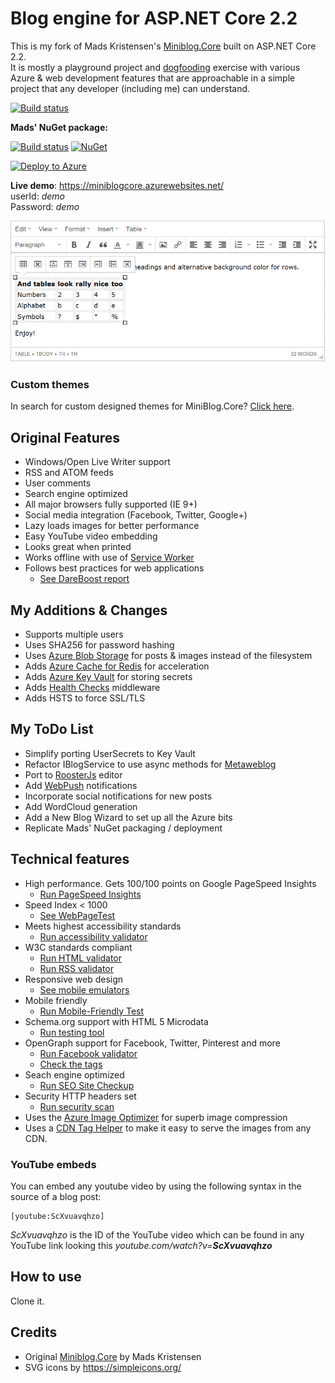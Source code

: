 # Blog engine for ASP.NET Core 2.2

This is my fork of Mads Kristensen's [Miniblog.Core](https://github.com/madskristensen/Miniblog.Core) built on ASP.NET Core 2.2.  
It is mostly a playground project and [dogfooding](https://www.centercode.com/blog/2018/11/promote-customer-zero-with-dogfooding) 
exercise with various Azure & web development features that are approachable 
in a simple project that any developer (including me) can understand.

[![Build status](https://mattlavallee.visualstudio.com/Miniblog.Core/_apis/build/status/Miniblog.Core-ASP.NET%20Core-CI?branchName=master)](https://mattlavallee.visualstudio.com/Miniblog.Core/_build/latest?definitionId=-1)

**Mads' NuGet package:**

[![Build status](https://ci.appveyor.com/api/projects/status/lwjrlpvmhg50wwbs?svg=true)](https://ci.appveyor.com/project/madskristensen/miniblog-core)
[![NuGet](https://img.shields.io/nuget/v/MadsKristensen.AspNetCore.Miniblog.svg)](https://nuget.org/packages/MadsKristensen.AspNetCore.Miniblog/)

[![Deploy to Azure](http://azuredeploy.net/deploybutton.png)](https://azuredeploy.net/)

**Live demo**: <https://miniblogcore.azurewebsites.net/>  
userId: *demo*  
Password: *demo*

![Editor](art/editor.png)

### Custom themes
In search for custom designed themes for MiniBlog.Core? [Click here](https://francis.bio/miniblog-themes/).

## Original Features
- Windows/Open Live Writer support
- RSS and ATOM feeds
- User comments
- Search engine optimized
- All major browsers fully supported (IE 9+)
- Social media integration (Facebook, Twitter, Google+)
- Lazy loads images for better performance
- Easy YouTube video embedding
- Looks great when printed
- Works offline with use of [Service Worker](https://developers.google.com/web/fundamentals/primers/service-workers/)
- Follows best practices for web applications
  - [See DareBoost report](https://www.dareboost.com/en/report/59e928f10cf224d151dfbe2d)

## My Additions & Changes
- Supports multiple users
- Uses SHA256 for password hashing
- Uses [Azure Blob Storage](https://azure.microsoft.com/en-us/services/storage/blobs/) for posts & images instead of the filesystem
- Adds [Azure Cache for Redis](https://azure.microsoft.com/en-us/services/cache/) for acceleration
- Adds [Azure Key Vault](https://azure.microsoft.com/en-us/services/key-vault/) for storing secrets
- Adds [Health Checks](https://docs.microsoft.com/en-us/aspnet/core/host-and-deploy/health-checks?view=aspnetcore-2.2) middleware
- Adds HSTS to force SSL/TLS

## My ToDo List
- Simplify porting UserSecrets to Key Vault
- Refactor IBlogService to use async methods for [Metaweblog](https://github.com/shawnwildermuth/MetaWeblog)
- Port to [RoosterJs](https://github.com/Microsoft/roosterjs) editor
- Add [WebPush](https://github.com/web-push-libs/web-push-csharp) notifications
- Incorporate social notifications for new posts
- Add WordCloud generation
- Add a New Blog Wizard to set up all the Azure bits
- Replicate Mads' NuGet packaging / deployment

## Technical features
- High performance. Gets 100/100 points on Google PageSpeed Insights 
  - [Run PageSpeed Insights](https://developers.google.com/speed/pagespeed/insights/?url=https%3A%2F%2Fminiblogcore.azurewebsites.net%2F)
- Speed Index < 1000
  - [See WebPageTest](http://www.webpagetest.org/result/170928_1R_cf91bb2d800cc389821c5cfa7e353f0d/) 
- Meets highest accessibility standards 
  - [Run accessibility validator](http://wave.webaim.org/report#/https://miniblogcore.azurewebsites.net/)
- W3C standards compliant 
  - [Run HTML validator](https://html5.validator.nu/?doc=https%3A%2F%2Fminiblogcore.azurewebsites.net%2F)
  - [Run RSS validator](https://validator.w3.org/feed/check.cgi?url=https%3A%2F%2Fminiblogcore.azurewebsites.net%2Ffeed%2Frss%2F)
- Responsive web design
  - [See mobile emulators](https://www.responsinator.com/?url=https%3A%2F%2Fminiblogcore.azurewebsites.net%2F)
- Mobile friendly
  - [Run Mobile-Friendly Test](https://search.google.com/test/mobile-friendly?id=i4i-jw3VafvYnjcyHt4jgg)
- Schema.org support with HTML 5 Microdata 
  - [Run testing tool](https://search.google.com/structured-data/testing-tool#url=https%3A%2F%2Fminiblogcore.azurewebsites.net%2F)
- OpenGraph support for Facebook, Twitter, Pinterest and more
  - [Run Facebook validator](https://developers.facebook.com/tools/debug/sharing/?q=https%3A%2F%2Fminiblogcore.azurewebsites.net%2F)
  - [Check the tags](http://opengraphcheck.com/result.php?url=https%3A%2F%2Fminiblogcore.azurewebsites.net%2F#.WdhRDjBlB3g)
- Seach engine optimized
  - [Run SEO Site Checkup](https://seositecheckup.com/seo-audit/miniblogcore.azurewebsites.net)
- Security HTTP headers set
  - [Run security scan](https://securityheaders.io/?q=https%3A%2F%2Fminiblogcore.azurewebsites.net%2F&hide=on&followRedirects=on)
- Uses the [Azure Image Optimizer](https://github.com/madskristensen/ImageOptimizerWebJob) for superb image compression
- Uses a [CDN Tag Helper](https://github.com/madskristensen/WebEssentials.AspNetCore.CdnTagHelpers) to make it easy to serve the images from any CDN.

### YouTube embeds
You can embed any youtube video by using the following syntax in the source of a blog post:

```
[youtube:ScXvuavqhzo]
```

*ScXvuavqhzo* is the ID of the YouTube video which can be found in any YouTube link looking this *youtube.com/watch?v=**ScXvuavqhzo***

## How to use
Clone it.

## Credits
- Original [Miniblog.Core](https://github.com/madskristensen/Miniblog.Core) by Mads Kristensen
- SVG icons by <https://simpleicons.org/>
